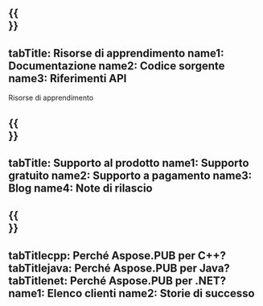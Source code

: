 ﻿---
translation: true
deploy: false
---

{{<section learningresources>}}
---
tabTitle: Risorse di apprendimento
name1: Documentazione
name2: Codice sorgente
name3: Riferimenti API
---

Risorse di apprendimento

{{<section support>}}
---
tabTitle: Supporto al prodotto
name1: Supporto gratuito
name2: Supporto a pagamento
name3: Blog
name4: Note di rilascio
---

{{<section why>}}
---
tabTitlecpp: Perché Aspose.PUB per C++?
tabTitlejava: Perché Aspose.PUB per Java?
tabTitlenet: Perché Aspose.PUB per .NET?
name1: Elenco clienti
name2: Storie di successo
---